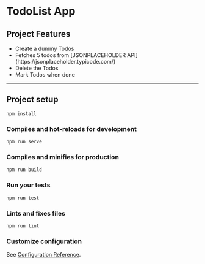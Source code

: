 # TodoList App

## Project Features
<ul>
  <li>Create a dummy Todos</li>

  <li>Fetches 5 todos from [JSONPLACEHOLDER API] (https://jsonplaceholder.typicode.com/)</li>

  <li>Delete the Todos</li>

  <li>Mark Todos when done</li>
</ul>

<hr>

## Project setup
```
npm install
```

### Compiles and hot-reloads for development
```
npm run serve
```

### Compiles and minifies for production
```
npm run build
```

### Run your tests
```
npm run test
```

### Lints and fixes files
```
npm run lint
```

### Customize configuration
See [Configuration Reference](https://cli.vuejs.org/config/).
